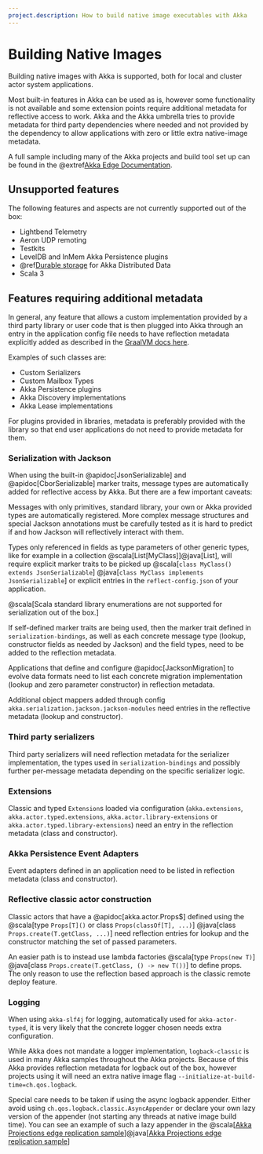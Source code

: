 ```yaml
---
project.description: How to build native image executables with Akka
---
```

# Building Native Images

Building native images with Akka is supported, both for local and cluster actor system applications. 

Most built-in features in Akka can be used as is, however some functionality is not available and some extension points
require additional metadata for reflective access to work. Akka and the Akka umbrella tries to provide metadata for third
party dependencies where needed and not provided by the dependency to allow applications with zero or little extra 
native-image metadata.

A full sample including many of the Akka projects and build tool set up can be found in the @extref[Akka Edge Documentation](akka-edge:lightweight-deployments.html#graalvm-native-image). 

## Unsupported features

The following features and aspects are not currently supported out of the box:

* Lightbend Telemetry
* Aeron UDP remoting
* Testkits
* LevelDB and InMem Akka Persistence plugins
* @ref[Durable storage](../typed/distributed-data.md#durable-storage) for Akka Distributed Data
* Scala 3

## Features requiring additional metadata

In general, any feature that allows a custom implementation provided by a third party library or user code that is
then plugged into Akka through an entry in the application config file needs to have reflection metadata explicitly added
as described in the [GraalVM docs here](https://www.graalvm.org/latest/reference-manual/native-image/metadata/).

Examples of such classes are:

 * Custom Serializers
 * Custom Mailbox Types
 * Akka Persistence plugins
 * Akka Discovery implementations
 * Akka Lease implementations

For plugins provided in libraries, metadata is preferably provided with the library so that end user applications
do not need to provide metadata for them.

### Serialization with Jackson

When using the built-in @apidoc[JsonSerializable] and @apidoc[CborSerializable] marker traits, message types are automatically added
for reflective access by Akka. But there are a few important caveats:

Messages with only primitives, standard library, your own or Akka provided types are automatically registered. More complex
message structures and special Jackson annotations must be carefully tested as it is hard to predict if and how 
Jackson will reflectively interact with them. 

Types only referenced in fields as type parameters of other generic types, like for example
in a collection @scala[List[MyClass]]@java[List<MyClass>], will require explicit marker traits to be picked up 
@scala[`class MyClass() extends JsonSerializable`] @java[`class MyClass implements JsonSerializable`] or explicit entries
in the `reflect-config.json` of your application.

@scala[Scala standard library enumerations are not supported for serialization out of the box.]

If self-defined marker traits are being used, then the marker trait defined in `serialization-bindings`, as well as each 
concrete message type (lookup, constructor fields as needed by Jackson) and the field types, need to be added to the 
reflection metadata.

Applications that define and configure @apidoc[JacksonMigration] to evolve data formats need to list each concrete
migration implementation (lookup and zero parameter constructor) in reflection metadata.

Additional object mappers added through config `akka.serialization.jackson.jackson-modules` need entries in the reflective 
metadata (lookup and constructor).

### Third party serializers

Third party serializers will need reflection metadata for the serializer implementation, the types used in `serialization-bindings`
and possibly further per-message metadata depending on the specific serializer logic.

### Extensions

Classic and typed `Extension`s loaded via configuration (`akka.extensions`, `akka.actor.typed.extensions`, `akka.actor.library-extensions` or `akka.actor.typed.library-extensions`)
need an entry in the reflection metadata (class and constructor).

### Akka Persistence Event Adapters

Event adapters defined in an application need to be listed in reflection metadata (class and constructor).

### Reflective classic actor construction

Classic actors that have a @apidoc[akka.actor.Props$] defined using the @scala[type `Props[T]()` or class `Props(classOf[T], ...)`] 
@java[class `Props.create(T.getClass, ...)`] need reflection entries for lookup and the constructor matching the set of passed parameters. 

An easier path is to instead use lambda factories @scala[type `Props(new T)`]
@java[class `Props.create(T.getClass, () -> new T())`] to define props. The only reason to use the reflection based approach
is the classic remote deploy feature.

### Logging

When using `akka-slf4j` for logging, automatically used for `akka-actor-typed`, it is very likely that the concrete logger
chosen needs extra configuration.

While Akka does not mandate a logger implementation, `logback-classic` is used in many Akka samples throughout the Akka projects. 
Because of this Akka provides reflection metadata for logback out of the box, however projects using it will need an extra
native image flag `--initialize-at-build-time=ch.qos.logback`.

Special care needs to be taken if using the async logback appender. Either avoid using
`ch.qos.logback.classic.AsyncAppender` or declare your own lazy version of the appender (not starting any threads at native image build time). You can see an example of such a lazy appender in the @scala[[Akka Projections edge replication sample](https://github.com/akka/akka-projection/blob/main/samples/grpc/local-drone-control-scala/src/main/scala/local/logback/NativeImageAsyncAppender.scala)]@java[[Akka Projections edge replication sample](https://github.com/akka/akka-projection/blob/main/samples/grpc/local-drone-control-java/src/main/java/local/logback/NativeImageAsyncAppender.java)]

